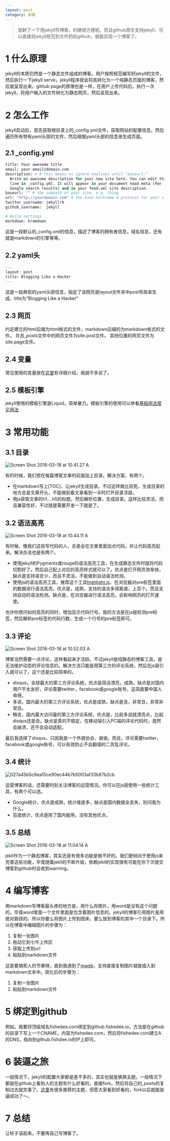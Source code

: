 ```yaml
---
layout: post
category: 前端
---
```


> 尝鲜了一下用jekyll写博客，的确很方便呢。而且github原生支持jekyll，可以直接将jekyll规范到文件扔到github，就能实现一个博客了。

# 1 什么原理
jekyll的本质仍然是一个静态文件组成的博客。用户按照规范编写好jekyll的文件，然后执行一下jekyll serve，jekyll程序就会将其转化为一个纯静态页面的博客，然后就呈现出来。github page的原理也是一样，在用户上传代码后，执行一次jekyll，将用户输入的文件转化为静态网页，然后呈现出来。

# 2 怎么工作
jekyll启动后，首先获取根目录上的_config.yml文件，获取网站的配置信息。然后遍历所有带有yaml头部的文件，然后根据yaml头部的信息来生成页面。

## 2.1 _config.yml

``` python
title: Your awesome title
email: your-email@domain.com
description: > # this means to ignore newlines until "baseurl:"
  Write an awesome description for your new site here. You can edit this
  line in _config.yml. It will appear in your document head meta (for
  Google search results) and in your feed.xml site description.
baseurl: "" # the subpath of your site, e.g. /blog
url: "http://yourdomain.com" # the base hostname & protocol for your site
twitter_username: jekyllrb
github_username:  jekyll

# Build settings
markdown: kramdown
```

这是一段默认的_config.xml的信息，描述了博客的拥有者信息，域名信息，还有就是markdown的引擎等等。

## 2.2 yaml头
``` python
--- 
layout: post
title: Blogging Like a Hacker
---
```
这是一段典型的yaml头部信息，指定了该网页是layout文件夹中post布局来生成，title为”Blogging Like a Hacker“

## 2.3 网页

约定建立的html后缀为html格式的文件，markdown后缀的为markdown格式的文件。
并且_posts文件中的网页文件为site.post文件。
其他位置的网页文件为site.page文件。

## 2.4 变量
常见使用的变量放在[这里](http://jekyll.bootcss.com/docs/variables/)有详细介绍，我就不多说了。

## 2.5 模板引擎
jekyll使用的模板引擎是Liquid，简单暴力。模板引擎的使用可以参看[基础用法](http://blog.csdn.net/dont27/article/details/38097581)[常见用法](https://segmentfault.com/a/1190000000406017)

# 3 常用功能

## 3.1 目录

![Screen Shot 2016-03-18 at 10.41.27 A](/assets/img/Screen%20Shot%202016-03-18%20at%2010.41.27%20AM.png)

有的时候，我们想在每篇博客文章的前面加上目录。解决方案，有两个。

* 在markdown写上[TOC]，让jekyll生成目录。不过这样做比较死，生成目录的地方总是文章开头，不能做到看文章看到一半时打开目录浮层。
* 用js获取文章的h1....h5的标题，然后解析位置，生成目录。这样比较灵活，而且兼容性好，不过就是需要开发一下就是了。

## 3.2 语法高亮

![Screen Shot 2016-03-18 at 10.44.11 A](/assets/img/Screen%20Shot%202016-03-18%20at%2010.44.11%20AM.png)

有时候，像我们这些写代码的人，总是会在文章里面加点代码，并让代码高亮起来。解决办法也是有两个。

* 使用jekyll的Pygments或rouge的语法高亮工具，在生成静态文件时就将代码切割好了。然后自己配上对应的高亮样式就可以了。优点是打开网页效率快，缺点是支持语言少，而且不灵活，不能做到自动语法检测。
* 使用js的语法高亮工具，推荐这个工具[highlight.js](https://github.com/isagalaev/highlight.js)，在浏览器对pre标签里面的数据进行语法高亮，优点是，成熟，支持的语法多得离谱，上百个。而且支持自动的语法检测。缺点是，在浏览器进行语法高亮，会影响网页的打开速度。

也许你想问如何高亮的同时，增加显示代码行号。我的方法是在js层检测pre标签，然后解析pre标签的代码行数，生成一个行号的pre标签即可。

## 3.3 评论

![Screen Shot 2016-03-18 at 10.52.03 A](/assets/img/Screen%20Shot%202016-03-18%20at%2010.52.03%20AM.png)

博客当然需要一点评论，这样看起来才活跃。不过jekyll是纯静态的博客工具，是无法维护动态的评论信息的。解决方法只能是用第三方的评论系统，然后在js层引入就可以了，这个还是比较简单的。

* disqus，全球最大的第三方评论系统，优点是简洁漂亮，成熟，缺点是对国内用户不太友好，评论需要twitter，facebook或google账号，这简直要中国人命呀。
* 多说，国内最大的第三方评论系统，优点是成熟，缺点是丑，非常丑，非常非常丑。
* 畅言，国内最大访问量的第三方评论系统，优点是，比起多说就漂亮点，比起disqus还是丑。缺点是真的不稳定，在移动端引入PC端的评论代码时，竟然会崩溃，还不会自动适配。

最后我选择了disqus，只因我是一个外貌协会，谢谢。而且，评论需要twitter，facebook或google账号，可以有效防止不会翻墙的二货乱评论。

## 3.4 统计

![027a45b5c9ea15ce90ec44b7b5003af33b87b2cb](/assets/img/027a45b5c9ea15ce90ec44b7b5003af33b87b2cb.jpg)

运营博客的话，还需要时刻关注博客的运营情况。你可以在js层使用一些统计工具，有两个可以选。

* Google统计，优点是成熟，统计维度多，缺点是国内数据全丢失，别问我为什么。
* 百度统计，优点是除了国内能用，没有其他优点。

## 3.5 总结

![Screen Shot 2016-03-18 at 11.04.14 A](/assets/img/Screen%20Shot%202016-03-18%20at%2011.04.14%20AM.png)

jekll作为一个静态博客，其实还是有很多功能是做不好的。我们更倾向于使用js来完善这些功能，毕竟随着jekll的不断升级，依赖jekll的实现很有可能在你下次提交博客到github时会收到warning。

# 4 编写博客
用markdown写博客最头疼的地方是，用什么存图片，用word是没有这个问题的，毕竟word里面一个文件里面是包含着图片信息的。jekyll的博客引用图片是用绝对路径的，所以你要么将图片上传到图床，要么放到博客的其中一个目录下。所以在博客中编辑图片的步骤为：

1. 复制一张图片
2. 拖动它到七牛上传区
3. 获取上传到url
4. 粘贴到markdown文件

这是要搞死人的节奏呀，直到我遇到了[mweb](http://zh.mweb.im/mweb-1.4-add-floder-octpress-support.html)，支持直接复制图片就能插入到markdown文本中。简化后的步骤为：

1. 复制一张图片
2. 粘贴到markdown文件

# 5 绑定到github
例如，我要将顶级域名fishedee.com绑定到github.fishedee.io，方法是在github的目录下写上一个CNAME，内容为fishedee.com，然后将fishedee.com建立A的DNS，指向到github.fishdee.io的IP上即可。

# 6 装逼之旅

一般情况下，jekyll的配置大家都是差不多的，其实也就是换换主题，一般情况下都是在github上看别人的主题有什么好看的，直接fork。然后将自己的_posts的复制过去就完事了。[这里](http://jekyll.bootcss.com/docs/sites/)有很多推荐的主题，但愿大家看到好看的，fork以后就能装逼成功了～。

# 7 总结
让轮子滚起来，不要再自己写博客了。

